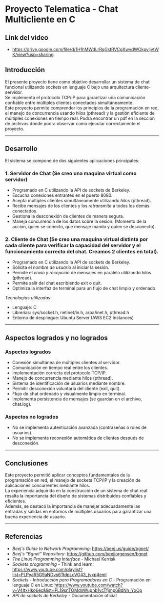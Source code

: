 # Proyecto Telematica - Chat Multicliente en C

## Link del video
- https://drive.google.com/file/d/1H1hMWdLrRqGstRVCgXwvdWOkpvljvtWK/view?usp=sharing

## Introducción

El presente proyecto tiene como objetivo desarrollar un sistema de chat funcional utilizando sockets en lenguaje C bajo una arquitectura cliente-servidor.  
Se implementa el protocolo TCP/IP para garantizar una comunicación confiable entre múltiples clientes conectados simultáneamente.  
Este proyecto permite comprender los principios de la programación en red, el manejo de concurrencia usando hilos (pthread) y la gestión eficiente de múltiples conexiones en tiempo real.
Podra encontrar un pdf en la seccion de archivos donde podra observar como ejecutar correctamente el proyecto. 

---

## Desarrollo

El sistema se compone de dos siguientes aplicaciones principales:

### 1. Servidor de Chat (Se creo una maquina virtual como servidor)
- Programado en C utilizando la API de sockets de Berkeley.
- Escucha conexiones entrantes en el puerto 8080.
- Acepta múltiples clientes simultáneamente utilizando *hilos* (pthread).
- Recibe mensajes de los clientes y los *retransmite* a todos los demás conectados.
- Gestiona la desconexión de clientes de manera segura.
- Maneja concurrencia de los datos sobre la sesion. (Momento de la accion, quien se conecto, que mensaje mando y quien se desconecto). 

### 2. Cliente de Chat (Se creo una maquina virtual distinta por cada cliente para verificar la capacidad del servidor y el funcionamiento correcto del chat. Creamos 2 clientes en total).
- Programado en C utilizando la API de sockets de Berkeley.
- Solicita el *nombre de usuario* al iniciar la sesión.
- Permite el *envío y recepción* de mensajes en paralelo utilizando hilos (pthread).
- Permite salir del chat escribiendo exit o quit.
- Optimiza la interfaz de terminal para un flujo de chat limpio y ordenado.

*Tecnologías utilizadas*:
- Lenguaje: C
- Librerías: sys/socket.h, netinet/in.h, arpa/inet.h, pthread.h
- Entorno de despliegue: Ubuntu Server (AWS EC2 Instances)

---

## Aspectos logrados y no logrados

### Aspectos logrados
- Conexión simultánea de múltiples clientes al servidor.
- Comunicación en tiempo real entre los clientes.
- Implementación correcta del protocolo TCP/IP.
- Manejo de concurrencia mediante hilos (pthread).
- Sistema de identificación de usuarios mediante nombre.
- Permitir desconexión voluntaria del cliente (exit, quit).
- Flujo de chat ordenado y visualmente limpio en terminal.
- Implementa persistencia de mensajes (se guardan en el archivo, chat.log).


### Aspectos no logrados
- No se implementa autenticación avanzada (contraseñas o roles de usuarios).
- No se implementa reconexión automática de clientes después de desconexión.

---

## Conclusiones

Este proyecto permitió aplicar conceptos fundamentales de la programación en red, el manejo de sockets TCP/IP y la creación de aplicaciones concurrentes mediante hilos.  
La experiencia adquirida en la construcción de un sistema de chat real resalta la importancia del diseño de sistemas distribuidos confiables y eficientes.  
Además, se destacó la importancia de manejar adecuadamente las entradas y salidas en entornos de múltiples usuarios para garantizar una buena experiencia de usuario.  

---

## Referencias

- *Beej's Guide to Network Programming*: https://beej.us/guide/bgnet/
- *Beej's "Bgnet" Repository*: https://github.com/beejjorgensen/bgnet
- *The Linux Programming Interface* - Michael Kerrisk
- *Sockets programming* - Think and learn: https://www.youtube.com/playlist?list=PLPyaR5G9aNDvs6TtdpLcVO43_jvxp4emI 
- *Sockets - Introducción para Programadores en C* - Programación en lenguaje C en Linux: https://www.youtube.com/watch?v=V4ItxHko6ec&list=PL19snTOMdnWupnb1vcTfjmp6BdNh_YxOp
- *API de sockets de Berkeley* - Documentación oficial
